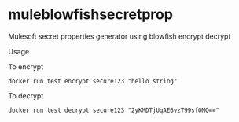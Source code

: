 # muleblowfishsecretprop
Mulesoft secret properties generator using blowfish encrypt decrypt 

Usage

To encrypt
```
docker run test encrypt secure123 "hello string"
```

To decrypt
```
docker run test decrypt secure123 "2yKMDTjUqAE6vzT99sfOMQ=="
```